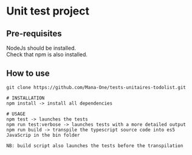 # Unit test project

## Pre-requisites

NodeJs should be installed. \
Check that npm is also installed.

## How to use

```
git clone https://github.com/Mana-One/tests-unitaires-todolist.git

# INSTALLATION
npm install -> install all dependencies

# USAGE
npm test -> launches the tests
npm run test:verbose -> launches tests with a more detailed output
npm run build -> transpile the typescript source code into es5 JavaScrip in the bin folder

NB: build script also launches the tests before the transpilation
```
